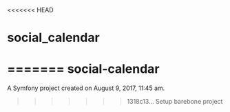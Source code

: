 <<<<<<< HEAD
# social_calendar
=======
social-calendar
===============

A Symfony project created on August 9, 2017, 11:45 am.
>>>>>>> 1318c13... Setup barebone project
